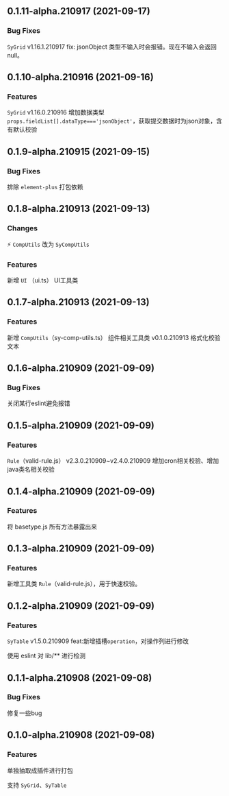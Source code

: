 ## 0.1.11-alpha.210917 (2021-09-17)

### Bug Fixes

`SyGrid` v1.16.1.210917   fix: jsonObject 类型不输入时会报错。现在不输入会返回 null。

## 0.1.10-alpha.210916 (2021-09-16)

### Features

`SyGrid` v1.16.0.210916   增加数据类型`props.fieldList[].dataType==='jsonObject'`，获取提交数据时为json对象，含有默认校验

## 0.1.9-alpha.210915 (2021-09-15)

### Bug Fixes

排除 `element-plus` 打包依赖

## 0.1.8-alpha.210913 (2021-09-13)

### Changes

⚡ `CompUtils` 改为 `SyCompUtils`

### Features

新增 `UI` （ui.ts） UI工具类

## 0.1.7-alpha.210913 (2021-09-13)

### Features

新增 `CompUtils`（sy-comp-utils.ts） 组件相关工具类
v0.1.0.210913    格式化校验文本

## 0.1.6-alpha.210909 (2021-09-09)

### Bug Fixes

关闭某行eslint避免报错

## 0.1.5-alpha.210909 (2021-09-09)

### Features

`Rule`（valid-rule.js） v2.3.0.210909~v2.4.0.210909    增加cron相关校验、增加java类名相关校验

## 0.1.4-alpha.210909 (2021-09-09)

### Features

将 basetype.js 所有方法暴露出来

## 0.1.3-alpha.210909 (2021-09-09)

### Features

新增工具类 `Rule`（valid-rule.js），用于快速校验。

## 0.1.2-alpha.210909 (2021-09-09)

### Features

`SyTable` v1.5.0.210909    feat:新增插槽`operation`，对操作列进行修改

使用 eslint 对 lib/** 进行检测

## 0.1.1-alpha.210908 (2021-09-08)

### Bug Fixes

修复一些bug

## 0.1.0-alpha.210908 (2021-09-08)

### Features

单独抽取成插件进行打包

支持 `SyGrid`、`SyTable`